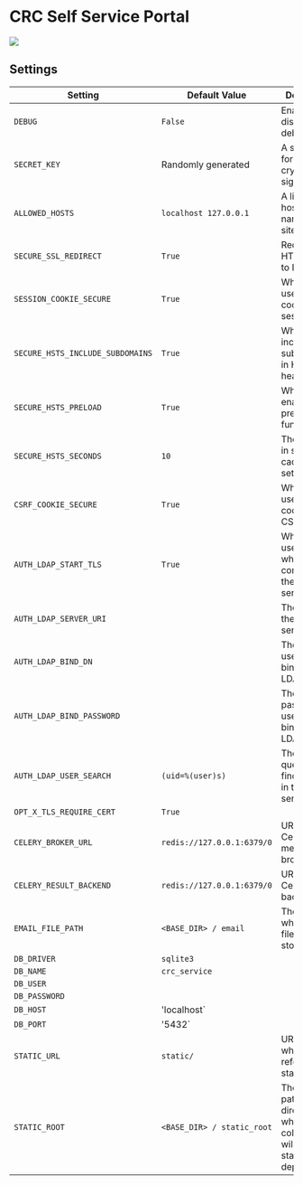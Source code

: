 # CRC Self Service Portal

[![](https://app.codacy.com/project/badge/Grade/9ee06ecdddef4f75a8deeb42fa4a9651)](https://app.codacy.com?utm_source=gh&utm_medium=referral&utm_content=&utm_campaign=Badge_grade)


## Settings

| Setting                          | Default Value              | Description                                                                                      |
|----------------------------------|----------------------------|--------------------------------------------------------------------------------------------------|
| `DEBUG`                          | `False`                    | Enables or disables debug mode.                                                                  |
| `SECRET_KEY`                     | Randomly generated         | A secret key for cryptographic signing.                                                          |
| `ALLOWED_HOSTS`                  | `localhost 127.0.0.1`      | A list of valid host/domain names for the site.                                                  |
| `SECURE_SSL_REDIRECT`            | `True`                     | Redirects all HTTP traffic to HTTPS.                                                             |
| `SESSION_COOKIE_SECURE`          | `True`                     | Whether to use a secure cookie for the session.                                                  |
| `SECURE_HSTS_INCLUDE_SUBDOMAINS` | `True`                     | Whether to include subdomains in HSTS header.                                                    |
| `SECURE_HSTS_PRELOAD`            | `True`                     | Whether to enable HSTS preload functionality.                                                    |
| `SECURE_HSTS_SECONDS`            | `10`                       | The duration, in seconds, to cache HSTS settings.                                                |
| `CSRF_COOKIE_SECURE`             | `True`                     | Whether to use a secure cookie for CSRF.                                                         |
| `AUTH_LDAP_START_TLS`            | `True`                     | Whether to use TLS when connecting to the LDAP server.                                           |
| `AUTH_LDAP_SERVER_URI`           |                            | The URI of the LDAP server.                                                                      |
| `AUTH_LDAP_BIND_DN`              |                            | The DN to use when binding to the LDAP server.                                                   |
| `AUTH_LDAP_BIND_PASSWORD`        |                            | The password to use when binding to the LDAP server.                                             |
| `AUTH_LDAP_USER_SEARCH`          | `(uid=%(user)s)`           | The search query for finding a user in the LDAP server.                                          |
| `OPT_X_TLS_REQUIRE_CERT`         | `True`                     |                                                                                                  |
| `CELERY_BROKER_URL`              | `redis://127.0.0.1:6379/0` | URL for the Celery message broker.                                                               |
| `CELERY_RESULT_BACKEND`          | `redis://127.0.0.1:6379/0` | URL for the Celery result backend.                                                               |
| `EMAIL_FILE_PATH`                | `<BASE_DIR> / email`       | The directory where email files are stored.                                                      |
| `DB_DRIVER`                      | `sqlite3`                  |                                                                                                  |
| `DB_NAME`                        | `crc_service`              |                                                                                                  |
| `DB_USER`                        |                            |                                                                                                  |
| `DB_PASSWORD`                    |                            |                                                                                                  |
| `DB_HOST`                        | 'localhost`                |                                                                                                  |
| `DB_PORT`                        | '5432`                     |                                                                                                  |
| `STATIC_URL`                     | `static/`                  | URL to use when referring to static files.                                                       |
| `STATIC_ROOT`                    | `<BASE_DIR> / static_root` | The absolute path to the directory where collectstatic will collect static files for deployment. |
